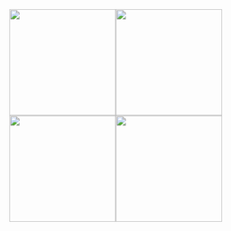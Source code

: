 <p align="left" style="display: table-cell; vertical-align: middle;">
  <a href="https://github.com/bittor7x0#gh-light-mode-only"><img height="190em" src="https://github-readme-stats.vercel.app/api?username=bittor7x0&include_all_commits=true&show_icons=true&hide=stars&hide_border=true&disable_animations=true&line_height=29&theme=default" /><img height="190em" src="https://github-readme-stats.vercel.app/api/top-langs/?username=bittor7x0&layout=compact&hide_border=true&langs_count=8&hide=TeX,Smarty,Roff,CSS&disable_animations=true&line_height=28&theme=default" /></a>
  <a href="https://github.com/bittor7x0#gh-dark-mode-only"><img height="190em" src="https://github-readme-stats.vercel.app/api?username=bittor7x0&include_all_commits=true&show_icons=true&hide=stars&hide_border=true&disable_animations=true&line_height=29&theme=dark" /><img height="190em" src="https://github-readme-stats.vercel.app/api/top-langs/?username=bittor7x0&layout=compact&hide_border=true&langs_count=8&hide=TeX,Smarty,Roff,CSS&disable_animations=true&line_height=28&theme=dark" /></a>
</p>
